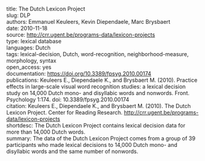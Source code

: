 title: The Dutch Lexicon Project  
slug: DLP  
authors: Emmanuel Keuleers, Kevin Diependaele, Marc Brysbaert  
date: 2010-11-18  
source: http://crr.ugent.be/programs-data/lexicon-projects  
type: lexical database  
languages: Dutch  
tags: lexical-decision, Dutch, word-recognition, neighborhood-measure, morphology, syntax  
open_access: yes  
documentation: https://doi.org/10.3389/fpsyg.2010.00174  
publications: Keuleers E., Diependaele K., and Brysbaert M. (2010). Practice effects in large-scale visual word recognition studies: a lexical decision study on 14,000 Dutch mono- and disyllabic words and nonwords. Front. Psychology 1:174. doi: 10.3389/fpsyg.2010.00174  
citation: Keuleers E., Diependaele K., and Brysbaert M. (2010). The Dutch Lexicon Project. Center for Reading Research. http://crr.ugent.be/programs-data/lexicon-projects  
shortdesc: The Dutch Lexicon Project contains lexical decision data for more than 14,000 Dutch words.  
summary: The data of the Dutch Lexicon Project comes from a group of 39 participants who made lexical decisions to 14,000 Dutch mono- and disyllabic words and the same number of nonwords.
